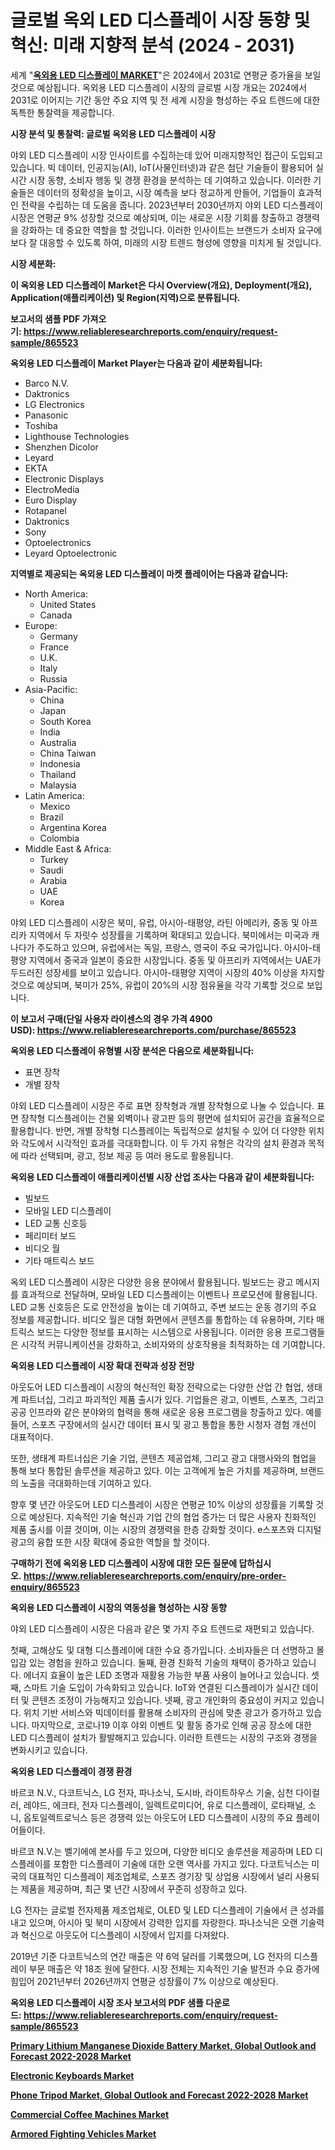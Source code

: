 <p><h1>글로벌 옥외 LED 디스플레이 시장 동향 및 혁신: 미래 지향적 분석 (2024 - 2031)</h1></p><p>세계 "<strong><a href="https://www.reliableresearchreports.com/outdoor-led-display-r865523?utm_campaign=105&utm_medium=8&utm_source=Github&utm_content=ia&utm_term=04122024&utm_id=outdoor-led-display">옥외용 LED 디스플레이 MARKET</a></strong>"은 2024에서 2031로 연평균 증가율을 보일 것으로 예상됩니다. 옥외용 LED 디스플레이 시장의 글로벌 시장 개요는 2024에서 2031로 이어지는 기간 동안 주요 지역 및 전 세계 시장을 형성하는 주요 트렌드에 대한 독특한 통찰력을 제공합니다.</p>
<p><strong>시장 분석 및 통찰력: 글로벌 옥외용 LED 디스플레이 시장</strong></p>
<p><p>야외 LED 디스플레이 시장 인사이트를 수집하는데 있어 미래지향적인 접근이 도입되고 있습니다. 빅 데이터, 인공지능(AI), IoT(사물인터넷)과 같은 첨단 기술들이 활용되어 실시간 시장 동향, 소비자 행동 및 경쟁 환경을 분석하는 데 기여하고 있습니다. 이러한 기술들은 데이터의 정확성을 높이고, 시장 예측을 보다 정교하게 만들어, 기업들이 효과적인 전략을 수립하는 데 도움을 줍니다. 2023년부터 2030년까지 야외 LED 디스플레이 시장은 연평균 9% 성장할 것으로 예상되며, 이는 새로운 시장 기회를 창출하고 경쟁력을 강화하는 데 중요한 역할을 할 것입니다. 이러한 인사이트는 브랜드가 소비자 요구에 보다 잘 대응할 수 있도록 하여, 미래의 시장 트렌드 형성에 영향을 미치게 될 것입니다.</p><a href="%7CAUTHORITHY_DOMAIN_URL%7C?utm_campaign=105&utm_medium=8&utm_source=Github&utm_content=ia&utm_term=04122024&utm_id=outdoor-led-display"></a></p>
<p><strong>시장 세분화:</strong></p>
<p><strong>이 옥외용 LED 디스플레이 Market은 다시 Overview(개요), Deployment(개요), Application(애플리케이션) 및 Region(지역)으로 분류됩니다.</strong></p>
<p><strong>보고서의 샘플 PDF 가져오기:&nbsp;<a href="https://www.reliableresearchreports.com/enquiry/request-sample/865523?utm_campaign=105&utm_medium=8&utm_source=Github&utm_content=ia&utm_term=04122024&utm_id=outdoor-led-display">https://www.reliableresearchreports.com/enquiry/request-sample/865523</a></strong><strong></strong></p>
<p><strong>옥외용 LED 디스플레이 Market Player는 다음과 같이 세분화됩니다:</strong></p>
<p><ul><li>Barco N.V.</li><li>Daktronics</li><li>LG Electronics</li><li>Panasonic</li><li>Toshiba</li><li>Lighthouse Technologies</li><li>Shenzhen Dicolor</li><li>Leyard</li><li>EKTA</li><li>Electronic Displays</li><li>ElectroMedia</li><li>Euro Display</li><li>Rotapanel</li><li>Daktronics</li><li>Sony</li><li>Optoelectronics</li><li>Leyard Optoelectronic</li></ul></p>
<p><strong>지역별로 제공되는 옥외용 LED 디스플레이 마켓 플레이어는 다음과 같습니다:</strong></p>
<p><ul>
    <li>
        North America:
        <ul>
            <li>United States</li>
            <li>Canada</li>
        </ul>
    </li>
    <li>
        Europe:
        <ul>
            <li>Germany</li>
            <li>France</li>
            <li>U.K.</li>
            <li>Italy</li>
            <li>Russia</li>
        </ul>
    </li>
    <li>
        Asia-Pacific:
        <ul>
            <li>China</li>
            <li>Japan</li>
            <li>South Korea</li>
            <li>India</li>
            <li>Australia</li>
            <li>China Taiwan</li>
            <li>Indonesia</li>
            <li>Thailand</li>
            <li>Malaysia</li>
        </ul>
    </li>
    <li>
        Latin America:
        <ul>
            <li>Mexico</li>
            <li>Brazil</li>
            <li>Argentina Korea</li>
            <li>Colombia</li>
        </ul>
    </li>
    <li>
        Middle East & Africa:
        <ul>
            <li>Turkey</li>
            <li>Saudi</li>
            <li>Arabia</li>
            <li>UAE</li>
            <li>Korea</li>
        </ul>
    </li>
    </ul></p>
<p><p>야외 LED 디스플레이 시장은 북미, 유럽, 아시아-태평양, 라틴 아메리카, 중동 및 아프리카 지역에서 두 자릿수 성장률을 기록하며 확대되고 있습니다. 북미에서는 미국과 캐나다가 주도하고 있으며, 유럽에서는 독일, 프랑스, 영국이 주요 국가입니다. 아시아-태평양 지역에서 중국과 일본이 중요한 시장입니다. 중동 및 아프리카 지역에서는 UAE가 두드러진 성장세를 보이고 있습니다. 아시아-태평양 지역이 시장의 40% 이상을 차지할 것으로 예상되며, 북미가 25%, 유럽이 20%의 시장 점유율을 각각 기록할 것으로 보입니다.</p></p>
<p><strong>이 보고서 구매(단일 사용자 라이센스의 경우 가격 4900 USD):&nbsp;<a href="https://www.reliableresearchreports.com/purchase/865523?utm_campaign=105&utm_medium=8&utm_source=Github&utm_content=ia&utm_term=04122024&utm_id=outdoor-led-display">https://www.reliableresearchreports.com/purchase/865523</a></strong></p>
<p><strong>옥외용 LED 디스플레이 유형별 시장 분석은 다음으로 세분화됩니다:</strong></p>
<p><ul><li>표면 장착</li><li>개별 장착</li></ul></p>
<p><p>야외 LED 디스플레이 시장은 주로 표면 장착형과 개별 장착형으로 나눌 수 있습니다. 표면 장착형 디스플레이는 건물 외벽이나 광고판 등의 평면에 설치되어 공간을 효율적으로 활용합니다. 반면, 개별 장착형 디스플레이는 독립적으로 설치될 수 있어 더 다양한 위치와 각도에서 시각적인 효과를 극대화합니다. 이 두 가지 유형은 각각의 설치 환경과 목적에 따라 선택되며, 광고, 정보 제공 등 여러 용도로 활용됩니다.</p></p>
<p><strong>옥외용 LED 디스플레이 애플리케이션별 시장 산업 조사는 다음과 같이 세분화됩니다:</strong></p>
<p><ul><li>빌보드</li><li>모바일 LED 디스플레이</li><li>LED 교통 신호등</li><li>페리미터 보드</li><li>비디오 월</li><li>기타 매트릭스 보드</li></ul></p>
<p><p>옥외 LED 디스플레이 시장은 다양한 응용 분야에서 활용됩니다. 빌보드는 광고 메시지를 효과적으로 전달하며, 모바일 LED 디스플레이는 이벤트나 프로모션에 활용됩니다. LED 교통 신호등은 도로 안전성을 높이는 데 기여하고, 주변 보드는 운동 경기의 주요 정보를 제공합니다. 비디오 월은 대형 화면에서 콘텐츠를 통합하는 데 유용하며, 기타 매트릭스 보드는 다양한 정보를 표시하는 시스템으로 사용됩니다. 이러한 응용 프로그램들은 시각적 커뮤니케이션을 강화하고, 소비자와의 상호작용을 최적화하는 데 기여합니다.</p></p>
<p><strong>옥외용 LED 디스플레이 시장 확대 전략과 성장 전망</strong></p>
<p><p>아웃도어 LED 디스플레이 시장의 혁신적인 확장 전략으로는 다양한 산업 간 협업, 생태계 파트너십, 그리고 파괴적인 제품 출시가 있다. 기업들은 광고, 이벤트, 스포츠, 그리고 공공 인프라와 같은 분야와의 협력을 통해 새로운 응용 프로그램을 창출하고 있다. 예를 들어, 스포츠 구장에서의 실시간 데이터 표시 및 광고 통합을 통한 시청자 경험 개선이 대표적이다.</p><p>또한, 생태계 파트너십은 기술 기업, 콘텐츠 제공업체, 그리고 광고 대행사와의 협업을 통해 보다 통합된 솔루션을 제공하고 있다. 이는 고객에게 높은 가치를 제공하며, 브랜드의 노출을 극대화하는데 기여하고 있다. </p><p>향후 몇 년간 아웃도어 LED 디스플레이 시장은 연평균 10% 이상의 성장률을 기록할 것으로 예상된다. 지속적인 기술 혁신과 기업 간의 협업 증가는 더 많은 사용자 친화적인 제품 출시를 이끌 것이며, 이는 시장의 경쟁력을 한층 강화할 것이다. e스포츠와 디지털 광고의 융합 또한 시장 확대에 중요한 역할을 할 것이다.</p></p>
<p><strong>구매하기 전에 옥외용 LED 디스플레이 시장에 대한 모든 질문에 답하십시오.&nbsp;<a href="https://www.reliableresearchreports.com/enquiry/pre-order-enquiry/865523?utm_campaign=105&utm_medium=8&utm_source=Github&utm_content=ia&utm_term=04122024&utm_id=outdoor-led-display">https://www.reliableresearchreports.com/enquiry/pre-order-enquiry/865523</a></strong><strong></strong></p>
<p><strong>옥외용 LED 디스플레이 시장의 역동성을 형성하는 시장 동향</strong></p>
<p><p>야외 LED 디스플레이 시장은 다음과 같은 몇 가지 주요 트렌드로 재편되고 있습니다. </p><p>첫째, 고해상도 및 대형 디스플레이에 대한 수요 증가입니다. 소비자들은 더 선명하고 몰입감 있는 경험을 원하고 있습니다. 둘째, 환경 친화적 기술의 채택이 증가하고 있습니다. 에너지 효율이 높은 LED 조명과 재활용 가능한 부품 사용이 늘어나고 있습니다. 셋째, 스마트 기술 도입이 가속화되고 있습니다. IoT와 연결된 디스플레이가 실시간 데이터 및 콘텐츠 조정이 가능해지고 있습니다. 넷째, 광고 개인화의 중요성이 커지고 있습니다. 위치 기반 서비스와 빅데이터를 활용해 소비자의 관심에 맞춘 광고가 증가하고 있습니다. 마지막으로, 코로나19 이후 야외 이벤트 및 활동 증가로 인해 공공 장소에 대한 LED 디스플레이 설치가 활발해지고 있습니다. 이러한 트렌드는 시장의 구조와 경쟁을 변화시키고 있습니다.</p></p>
<p><strong>옥외용 LED 디스플레이 경쟁 환경</strong></p>
<p><p>바르코 N.V., 다코트닉스, LG 전자, 파나소닉, 도시바, 라이트하우스 기술, 심천 다이컬러, 레야드, 에크타, 전자 디스플레이, 일렉트로미디어, 유로 디스플레이, 로타패널, 소니, 옵토일렉트로닉스 등은 경쟁력 있는 아웃도어 LED 디스플레이 시장의 주요 플레이어들이다.</p><p>바르코 N.V.는 벨기에에 본사를 두고 있으며, 다양한 비디오 솔루션을 제공하며 LED 디스플레이를 포함한 디스플레이 기술에 대한 오랜 역사를 가지고 있다. 다코트닉스는 미국의 대표적인 디스플레이 제조업체로, 스포츠 경기장 및 상업용 시장에서 널리 사용되는 제품을 제공하며, 최근 몇 년간 시장에서 꾸준히 성장하고 있다.</p><p>LG 전자는 글로벌 전자제품 제조업체로, OLED 및 LED 디스플레이 기술에서 큰 성과를 내고 있으며, 아시아 및 북미 시장에서 강력한 입지를 자랑한다. 파나소닉은 오랜 기술력과 혁신으로 아웃도어 디스플레이 시장에서 입지를 다져왔다.</p><p>2019년 기준 다코트닉스의 연간 매출은 약 6억 달러를 기록했으며, LG 전자의 디스플레이 부문 매출은 약 18조 원에 달한다. 시장 전체는 지속적인 기술 발전과 수요 증가에 힘입어 2021년부터 2026년까지 연평균 성장률이 7% 이상으로 예상된다.</p></p>
<p><strong>옥외용 LED 디스플레이 시장 조사 보고서의 PDF 샘플 다운로드:&nbsp;<a href="https://www.reliableresearchreports.com/enquiry/request-sample/865523?utm_campaign=105&utm_medium=8&utm_source=Github&utm_content=ia&utm_term=04122024&utm_id=outdoor-led-display">https://www.reliableresearchreports.com/enquiry/request-sample/865523</a></strong></p>
<p><strong><p><a href="https://github.com/arionmp/Market-Research-Report-List-5/blob/main/primary-lithium-manganese-dioxide-battery-market-global-outlook-and-forecast-2022-2028-market.md?utm_campaign=105&utm_medium=8&utm_source=Github&utm_content=ia&utm_term=04122024&utm_id=outdoor-led-display">Primary Lithium Manganese Dioxide Battery Market, Global Outlook and Forecast 2022-2028 Market</a></p><p><a href="https://www.linkedin.com/pulse/future-electronic-keyboards-market-global-forecast-trends-2024-sndtc?utm_campaign=105&utm_medium=8&utm_source=Github&utm_content=ia&utm_term=04122024&utm_id=outdoor-led-display">Electronic Keyboards Market</a></p><p><a href="https://github.com/dmitriyvo6rog/Market-Research-Report-List-1/blob/main/phone-tripod-market-global-outlook-and-forecast-2022-2028-market.md?utm_campaign=105&utm_medium=8&utm_source=Github&utm_content=ia&utm_term=04122024&utm_id=outdoor-led-display">Phone Tripod Market, Global Outlook and Forecast 2022-2028 Market</a></p><p><a href="https://issuu.com/reportprime-2/docs/commercial-coffee-machines-market-size-2030.pptx?utm_campaign=105&utm_medium=8&utm_source=Github&utm_content=ia&utm_term=04122024&utm_id=outdoor-led-display">Commercial Coffee Machines Market</a></p><p><a href="https://issuu.com/reportprime-2/docs/armored-fighting-vehicles-market-size-2030.pptx?utm_campaign=105&utm_medium=8&utm_source=Github&utm_content=ia&utm_term=04122024&utm_id=outdoor-led-display">Armored Fighting Vehicles Market</a></p></strong></p>